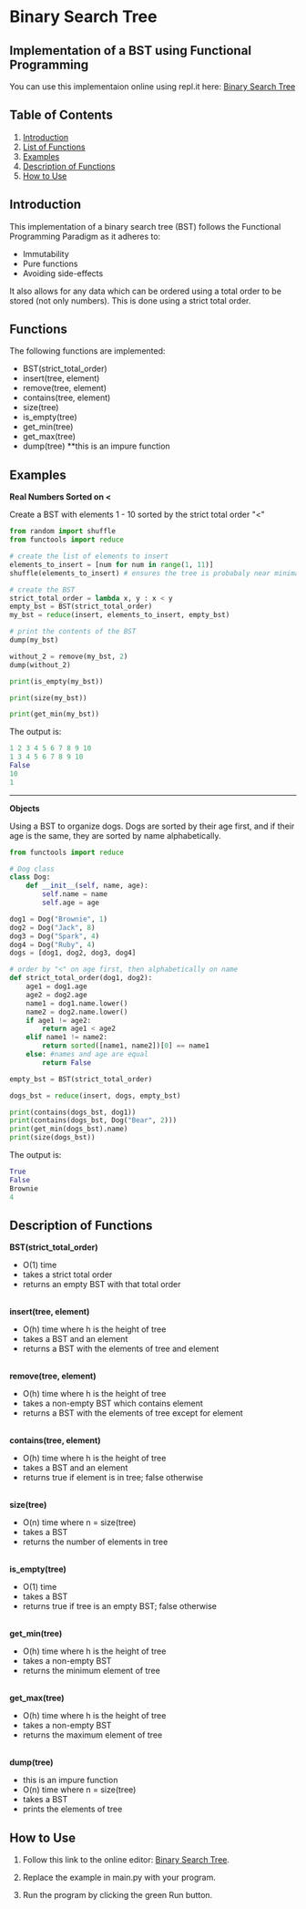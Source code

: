 # Binary Search Tree

## Implementation of a BST using Functional Programming

You can use this implementaion online using repl.it here: [Binary Search Tree](https://repl.it/@TansonL/binary-search-tree)

## Table of Contents

1. [Introduction](#introduction)
2. [List of Functions](#functions)
3. [Examples](#examples)
4. [Description of Functions](#description-of-functions)
5. [How to Use](#how-to-use)

## Introduction

This implementation of a binary search tree (BST) follows the Functional Programming Paradigm as it adheres to:
-   Immutability
-   Pure functions
-   Avoiding side-effects

It also allows for any data which can be ordered using a total order to be stored (not only numbers). This is done using a strict total order. 

## Functions

The following functions are implemented:
-   BST(strict_total_order)
-   insert(tree, element)
-   remove(tree, element)
-   contains(tree, element)
-   size(tree)
-   is_empty(tree)
-   get_min(tree)
-   get_max(tree)
-   dump(tree) \*\*this is an impure function

## Examples

**Real Numbers Sorted on <**

Create a BST with elements 1 - 10 sorted by the strict total order "<"
```python
from random import shuffle
from functools import reduce

# create the list of elements to insert
elements_to_insert = [num for num in range(1, 11)]
shuffle(elements_to_insert) # ensures the tree is probabaly near minimal height

# create the BST
strict_total_order = lambda x, y : x < y
empty_bst = BST(strict_total_order)
my_bst = reduce(insert, elements_to_insert, empty_bst)

# print the contents of the BST
dump(my_bst)

without_2 = remove(my_bst, 2)
dump(without_2)

print(is_empty(my_bst))

print(size(my_bst))

print(get_min(my_bst))
```

The output is:
```python
1 2 3 4 5 6 7 8 9 10
1 3 4 5 6 7 8 9 10
False
10
1
```

---

**Objects**

Using a BST to organize dogs. Dogs are sorted by their age first, and if their age is the same, they are sorted by name alphabetically.
```python
from functools import reduce

# Dog class
class Dog:
	def __init__(self, name, age):
		self.name = name
		self.age = age

dog1 = Dog("Brownie", 1)
dog2 = Dog("Jack", 8)
dog3 = Dog("Spark", 4)
dog4 = Dog("Ruby", 4)
dogs = [dog1, dog2, dog3, dog4]

# order by "<" on age first, then alphabetically on name
def strict_total_order(dog1, dog2):
	age1 = dog1.age
	age2 = dog2.age
	name1 = dog1.name.lower()
	name2 = dog2.name.lower()
	if age1 != age2:
		return age1 < age2
	elif name1 != name2:
		return sorted([name1, name2])[0] == name1
	else: #names and age are equal
		return False

empty_bst = BST(strict_total_order)

dogs_bst = reduce(insert, dogs, empty_bst)

print(contains(dogs_bst, dog1))
print(contains(dogs_bst, Dog("Bear", 2)))
print(get_min(dogs_bst).name)
print(size(dogs_bst))
```

The output is:
```python
True
False
Brownie
4
```


## Description of Functions

**BST(strict_total_order)**
-   O(1) time
-   takes a strict total order
-   returns an empty BST with that total order <br> <br>

**insert(tree, element)**
-   O(h) time where h is the height of tree
-   takes a BST and an element
-   returns a BST with the elements of tree and element <br> <br>

**remove(tree, element)**
-   O(h) time where h is the height of tree
-   takes a non-empty BST which contains element
-   returns a BST with the elements of tree except for element <br> <br>

**contains(tree, element)**
-   O(h) time where h is the height of tree
-   takes a BST and an element
-   returns true if element is in tree; false otherwise <br> <br>

**size(tree)**
-   O(n) time where n = size(tree)
-   takes a BST
-   returns the number of elements in tree <br> <br>

**is_empty(tree)**
-   O(1) time
-   takes a BST
-   returns true if tree is an empty BST; false otherwise <br> <br>

**get_min(tree)**
-   O(h) time where h is the height of tree
-   takes a non-empty BST
-   returns the minimum element of tree <br> <br>

**get_max(tree)**
-   O(h) time where h is the height of tree
-   takes a non-empty BST
-   returns the maximum element of tree <br> <br>

**dump(tree)**
-   this is an impure function
-   O(n) time where n = size(tree)
-   takes a BST
-   prints the elements of tree

## How to Use

1. Follow this link to the online editor: [Binary Search Tree](https://repl.it/@TansonL/binary-search-tree).

2. Replace the example in main.py with your program.

3. Run the program by clicking the green Run button.